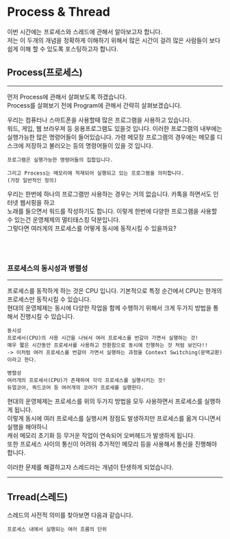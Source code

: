 # Process & Thread

이번 시간에는 프로세스와 스레드에 관해서 알아보고자 합니다.  
저는 이 두개의 개념을 정확하게 이해하기 위해서 많은 시간이 걸려 많은 사람들이 보다 쉽게 이해 할 수 있도록 포스팅하고자 합니다.    

## Process(프로세스)
***

먼저 Process에 관해서 살펴보도록 하겠습니다.   
Process를 살펴보기 전에 Program에 관해서 간략히 살펴보겠습니다.     

 우리는 컴퓨터나 스마트폰을 사용할때 많은 프로그램을 사용하고 있습니다.  
워드, 게입, 웹 브라우져 등 응용프로그램도 있을것 입니다. 이러한 프로그램의 내부에는 실행가능한 많은 명령어들이 들어있습니다.  가령 메모장 프로그램의 경우에는 메모를 디스크에 저장하고 불러오는 등의 명령어들이 있을 것 입니다.   

    프로그램은 실행가능한 명령어들의 집합입니다. 

    그리고 Process는 메모리에 적재되어 실행되고 있는 프로그램을 의미합니다.  
    (가장 일반적인 정의)     

우리는 한번에 하나의 프로그램만 사용하는 경우는 거의 없습니다. 카톡을 하면서도 인터넷 웹서핑을 하고   
노래를 들으면서 워드를 작성하기도 합니다.  이렇게 한번에 다양한 프로그램을 사용할 수 있는건 운영체제의 멀티태스킹 덕분입니다.   
그렇다면 여러게의 프로세스를 어떻게 동시에 동작시킬 수 있을까요?
<!-- 멀티태스킹이 가능한건 현대의 운영체제가 프로세스를 작동시킬때 동시적, 병렬적 방법을 사용하고 있기 때문입니다.   -->

&nbsp;   
&nbsp;   

### 프로세스의 동시성과 병렬성   
***

프로세스를 동작하게 하는 것은 CPU 입니다. 기본적으로 특정 순간에서 CPU는 한개의 프로세스만 동작시킬 수 있습니다.   
현대의 운영체제는 동시에 다양한 작업을 함께 수행하기 위해서 크게 두가지 방법을 통해서 진행시킬 수 있습니다.  
   

    동시성 
    프로세서(CPU)의 사용 시간을 나눠서 여러 프로세스를 번갈아 가면서 실행하는 것!  
    매우 짧은 시간동안 프로세서를 사용하고 전환함으로 동시에 진행하는 것 처럼 보인다!!    
    -> 이처럼 여러 프로세스를 번갈아 가면서 실행하는 과정을 Context Switching(문맥교환) 이라고 한다.  

    병렬성  
    여러개의 프로세서(CPU)가 존재하여 각각 프로세스를 실행시키는 것!   
    듀얼코어, 쿼드코어 등 여러개의 코어가 프로세를 실행한다.

현대의 운영체제는 프로세스를 위의 두가지 방법을 모두 사용하면서 프로세스를 실행하게 됩니다.    
이렇게 동시에 여러 프로세스를 실행시켜 장점도 발생하지만 프로세스를 옮겨 다니면서 실행을 해야하니  
캐쉬 메모리 초기화 등 무거운 작업이 연속되어 오버헤드가 발생하게 됩니다.  
또한 프로세스 사이의 통신이 어려워 추가적인 메모리 등을 사용해서 통신을 진행해야 합니다.  

이러한 문제를 해결하고자 스레드라는 개념이 탄생하게 되었습니다.  

***
## Trread(스레드)

스레드의 사전적 의미를 찾아보면 다음과 같습니다.  

    프로세스 내에서 실행되는 여러 흐름의 단위   




    





